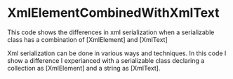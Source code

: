 # XmlElementCombinedWithXmlText
This code shows the differences in xml serialization when a serializable class has a combination of [XmlElement] and [XmlText]

Xml serialization can be done in various ways and techniques. 
In this code I show a difference I experianced with a serializable class declaring a collection as [XmlElement] and a string as [XmlText].
